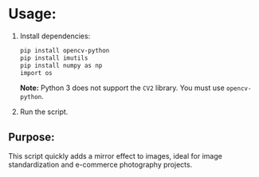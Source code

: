 # Usage:

1. Install dependencies:
   ```bash
   pip install opencv-python
   pip install imutils
   pip install numpy as np
   import os
   ```
    **Note:** Python 3 does not support the `CV2` library. You must use `opencv-python`.

2. Run the script.

## Purpose:
This script quickly adds a mirror effect to images, ideal for image standardization and e-commerce photography projects.